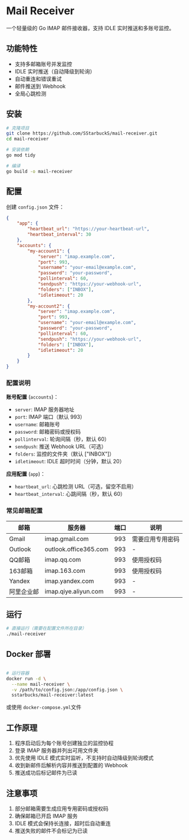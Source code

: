 # Mail Receiver

一个轻量级的 Go IMAP 邮件接收器，支持 IDLE 实时推送和多账号监控。

## 功能特性

- 支持多邮箱账号并发监控
- IDLE 实时推送（自动降级到轮询）
- 自动重连和错误重试
- 邮件推送到 Webhook
- 全局心跳检测

## 安装

```bash
# 克隆项目
git clone https://github.com/SStarbuckS/mail-receiver.git
cd mail-receiver

# 安装依赖
go mod tidy

# 编译
go build -o mail-receiver
```

## 配置

创建 `config.json` 文件：

```json
{
    "app": {
        "heartbeat_url": "https://your-heartbeat-url",
        "heartbeat_interval": 30
    },
    "accounts": {
        "my-account1": {
            "server": "imap.example.com",
            "port": 993,
            "username": "your-email@example.com",
            "password": "your-password",
            "pollinterval": 60,
            "sendpush": "https://your-webhook-url",
            "folders": ["INBOX"],
            "idletimeout": 20
        },
        "my-account2": {
            "server": "imap.example.com",
            "port": 993,
            "username": "your-email@example.com",
            "password": "your-password",
            "pollinterval": 60,
            "sendpush": "https://your-webhook-url",
            "folders": ["INBOX"],
            "idletimeout": 20
        }
    }
}
```

### 配置说明

**账号配置** (`accounts`)：
- `server`: IMAP 服务器地址
- `port`: IMAP 端口（默认 993）
- `username`: 邮箱账号
- `password`: 邮箱密码或授权码
- `pollinterval`: 轮询间隔（秒，默认 60）
- `sendpush`: 推送 Webhook URL（可选）
- `folders`: 监控的文件夹（默认 ["INBOX"]）
- `idletimeout`: IDLE 超时时间（分钟，默认 20）

**应用配置** (`app`)：
- `heartbeat_url`: 心跳检测 URL（可选，留空不启用）
- `heartbeat_interval`: 心跳间隔（秒，默认 60）

### 常见邮箱配置

| 邮箱 | 服务器 | 端口 | 说明 |
|------|--------|------|------|
| Gmail | imap.gmail.com | 993 | 需要应用专用密码 |
| Outlook | outlook.office365.com | 993 | - |
| QQ邮箱 | imap.qq.com | 993 | 使用授权码 |
| 163邮箱 | imap.163.com | 993 | 使用授权码 |
| Yandex | imap.yandex.com | 993 | - |
| 阿里企业邮 | imap.qiye.aliyun.com | 993 | - |

## 运行

```bash
# 直接运行（需要在配置文件所在目录）
./mail-receiver
```

## Docker 部署

```bash

# 运行容器
docker run -d \
  --name mail-receiver \
  -v /path/to/config.json:/app/config.json \
  sstarbucks/mail-receiver:latest
```

或使用 `docker-compose.yml`文件

## 工作原理

1. 程序启动后为每个账号创建独立的监控协程
2. 登录 IMAP 服务器并列出可用文件夹
3. 优先使用 IDLE 模式实时监听，不支持时自动降级到轮询模式
4. 收到新邮件后解析内容并推送到配置的 Webhook
5. 推送成功后标记邮件为已读

## 注意事项

1. 部分邮箱需要生成应用专用密码或授权码
2. 确保邮箱已开启 IMAP 服务
3. IDLE 模式会保持长连接，超时后自动重连
4. 推送失败的邮件不会标记为已读

